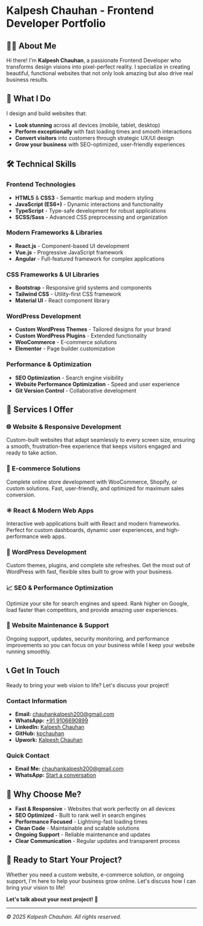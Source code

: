 # Kalpesh Chauhan - Frontend Developer Portfolio

## 👨‍💻 About Me

Hi there! I'm **Kalpesh Chauhan**, a passionate Frontend Developer who transforms design visions into pixel-perfect reality. I specialize in creating beautiful, functional websites that not only look amazing but also drive real business results.

## 🚀 What I Do

I design and build websites that:
- **Look stunning** across all devices (mobile, tablet, desktop)
- **Perform exceptionally** with fast loading times and smooth interactions
- **Convert visitors** into customers through strategic UX/UI design
- **Grow your business** with SEO-optimized, user-friendly experiences

## 🛠️ Technical Skills

### Frontend Technologies
- **HTML5** & **CSS3** - Semantic markup and modern styling
- **JavaScript (ES6+)** - Dynamic interactions and functionality
- **TypeScript** - Type-safe development for robust applications
- **SCSS/Sass** - Advanced CSS preprocessing and organization

### Modern Frameworks & Libraries
- **React.js** - Component-based UI development
- **Vue.js** - Progressive JavaScript framework
- **Angular** - Full-featured framework for complex applications

### CSS Frameworks & UI Libraries
- **Bootstrap** - Responsive grid systems and components
- **Tailwind CSS** - Utility-first CSS framework
- **Material UI** - React component library

### WordPress Development
- **Custom WordPress Themes** - Tailored designs for your brand
- **Custom WordPress Plugins** - Extended functionality
- **WooCommerce** - E-commerce solutions
- **Elementor** - Page builder customization

### Performance & Optimization
- **SEO Optimization** - Search engine visibility
- **Website Performance Optimization** - Speed and user experience
- **Git Version Control** - Collaborative development

## 💼 Services I Offer

### 🌐 Website & Responsive Development
Custom-built websites that adapt seamlessly to every screen size, ensuring a smooth, frustration-free experience that keeps visitors engaged and ready to take action.

### 🛒 E-commerce Solutions
Complete online store development with WooCommerce, Shopify, or custom solutions. Fast, user-friendly, and optimized for maximum sales conversion.

### ⚛️ React & Modern Web Apps
Interactive web applications built with React and modern frameworks. Perfect for custom dashboards, dynamic user experiences, and high-performance web apps.

### 🔧 WordPress Development
Custom themes, plugins, and complete site refreshes. Get the most out of WordPress with fast, flexible sites built to grow with your business.

### 📈 SEO & Performance Optimization
Optimize your site for search engines and speed. Rank higher on Google, load faster than competitors, and provide amazing user experiences.

### 🔄 Website Maintenance & Support
Ongoing support, updates, security monitoring, and performance improvements so you can focus on your business while I keep your website running smoothly.

## 📞 Get In Touch

Ready to bring your web vision to life? Let's discuss your project!

### Contact Information
- **Email:** [chauhankalpesh200@gmail.com](mailto:chauhankalpesh200@gmail.com)
- **WhatsApp:** [+91 9106690899](https://wa.me/919106690899)
- **LinkedIn:** [Kalpesh Chauhan](https://www.linkedin.com/in/kalpesh-chauhan-66aaba112/)
- **GitHub:** [kpchauhan](https://github.com/kpchauhan)
- **Upwork:** [Kalpesh Chauhan](https://www.upwork.com/freelancers/~01ffedd5f93979d765)

### Quick Contact
- **Email Me:** [chauhankalpesh200@gmail.com](mailto:chauhankalpesh200@gmail.com)
- **WhatsApp:** [Start a conversation](https://wa.me/919106690899)

## 🎯 Why Choose Me?

- **Fast & Responsive** - Websites that work perfectly on all devices
- **SEO Optimized** - Built to rank well in search engines
- **Performance Focused** - Lightning-fast loading times
- **Clean Code** - Maintainable and scalable solutions
- **Ongoing Support** - Reliable maintenance and updates
- **Clear Communication** - Regular updates and transparent process

## 🚀 Ready to Start Your Project?

Whether you need a custom website, e-commerce solution, or ongoing support, I'm here to help your business grow online. Let's discuss how I can bring your vision to life!

**Let's talk about your next project!** 🚀

---

*© 2025 Kalpesh Chauhan. All rights reserved.*
